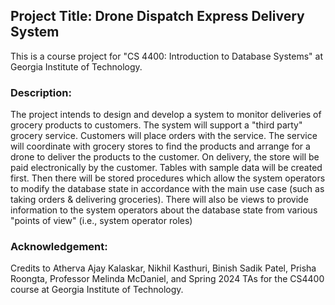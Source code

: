 ## Project Title: Drone Dispatch Express Delivery System

This is a course project for "CS 4400: Introduction to Database Systems" at Georgia Institute of Technology.

### Description:
The project intends to design and develop a system to monitor deliveries of grocery products to customers. The system will support a "third party" grocery service. Customers will place orders with the service. The service will coordinate with grocery stores to find the products and arrange for a drone to deliver the products to the customer. On delivery, the store will be paid electronically by the customer. Tables with sample data will be created first. Then there will be stored procedures which allow the system operators to modify the database state in accordance with the main use case (such as taking orders & delivering groceries). There will also be views to provide information to the system operators about the database state from various "points of view" (i.e., system operator roles)

### Acknowledgement:
Credits to Atherva Ajay Kalaskar, Nikhil Kasthuri, Binish Sadik Patel, Prisha Roongta, Professor Melinda McDaniel, and Spring 2024 TAs for the CS4400 course at Georgia Institute of Technology.

